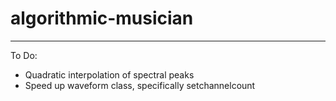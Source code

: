 # algorithmic-musician

---

To Do:

- Quadratic interpolation of spectral peaks
- Speed up waveform class, specifically setchannelcount
